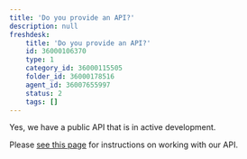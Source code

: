 ```yaml
---
title: 'Do you provide an API?'
description: null
freshdesk:
    title: 'Do you provide an API?'
    id: 36000106370
    type: 1
    category_id: 36000115505
    folder_id: 36000178516
    agent_id: 36007655997
    status: 2
    tags: []
---
```


Yes, we have a public API that is in active development.

Please [see this page](<https://support.drud.com/support/solutions/articles/36000106931-working-with-the-api>) for instructions on working with our API.

